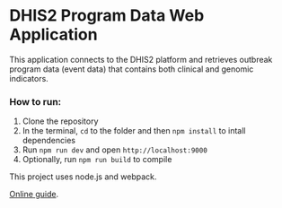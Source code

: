 # DHIS2 Program Data Web Application
This application connects to the DHIS2 platform and retrieves outbreak program data (event data) that contains both clinical and genomic indicators.

### How to run:
1. Clone the repository
2. In the terminal, `cd` to the folder and then `npm install` to intall dependencies
3. Run `npm run dev` and open `http://localhost:9000`
4. Optionally, run `npm run build` to compile

This project uses node.js and webpack.

[Online guide](http://jotasolano.github.io/sabeti-dhis2/).
